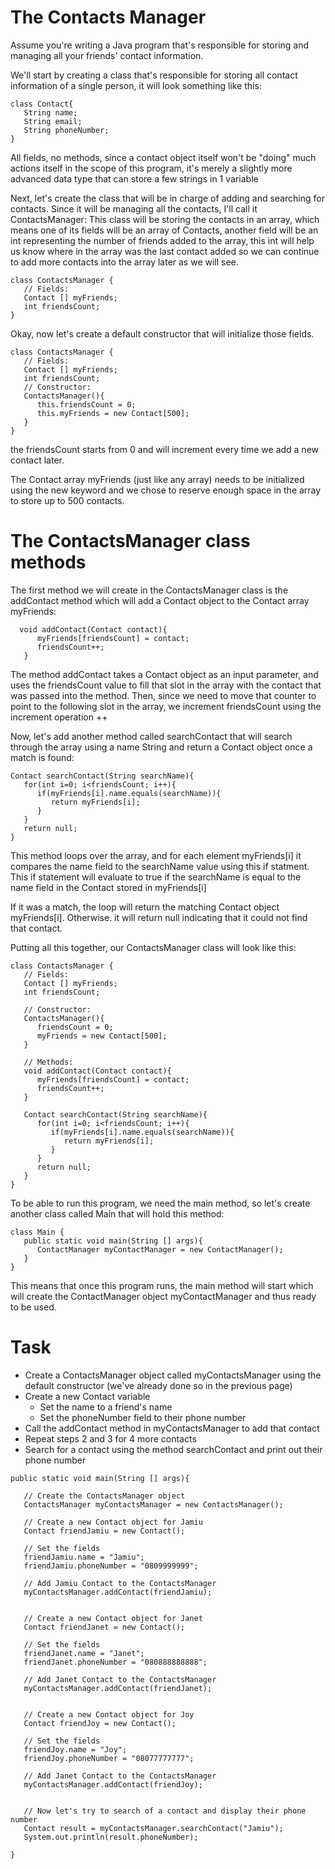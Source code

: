 # The Contacts Manager
Assume you're writing a Java program that's responsible for storing and managing all your friends' contact information.

We'll start by creating a class that's responsible for storing all contact information of a single person, it will look something like this:

```
class Contact{
   String name;
   String email;
   String phoneNumber;
}
```

All fields, no methods, since a contact object itself won't be "doing" much actions itself in the scope of this program, it's merely a slightly 
more advanced data type that can store a few strings in 1 variable

Next, let's create the class that will be in charge of adding and searching for contacts. Since it will be managing all the contacts, I'll call it ContactsManager:
This class will be storing the contacts in an array, which means one of its fields will be an array of Contacts, another field will be an int representing the number 
of friends added to the array, this int will help us know where in the array was the last contact added so we can continue to add more contacts into the array later 
as we will see.

```
class ContactsManager {
   // Fields:
   Contact [] myFriends;
   int friendsCount;
}
```

Okay, now let's create a default constructor that will initialize those fields.

```
class ContactsManager {
   // Fields:
   Contact [] myFriends;
   int friendsCount;
   // Constructor:
   ContactsManager(){
      this.friendsCount = 0;
      this.myFriends = new Contact[500];
   }
}
```
the friendsCount starts from 0 and will increment every time we add a new contact later.

The Contact array myFriends (just like any array) needs to be initialized using the new keyword and we chose to reserve enough space in the array to store up 
to 500 contacts.

# The ContactsManager class methods
The first method we will create in the ContactsManager class is the addContact method which will add a Contact object to the Contact array myFriends:

```
  void addContact(Contact contact){
      myFriends[friendsCount] = contact;
      friendsCount++;
   }
  ```
  
The method addContact takes a Contact object as an input parameter, and uses the friendsCount value to fill that slot in the array with the contact that was passed into the method.
Then, since we need to move that counter to point to the following slot in the array, we increment friendsCount using the increment operation ++

Now, let's add another method called searchContact that will search through the array using a name String and return a Contact object once a match is found:
```
Contact searchContact(String searchName){
   for(int i=0; i<friendsCount; i++){
      if(myFriends[i].name.equals(searchName)){
         return myFriends[i];
      }
   }
   return null;
}
```

This method loops over the array, and for each element myFriends[i] it compares the name field to the searchName value using this if statment.
This if statement will evaluate to true if the searchName is equal to the name field in the Contact stored in myFriends[i]

If it was a match, the loop will return the matching Contact object myFriends[i]. Otherwise. it will return null indicating that it could not find that contact.

Putting all this together, our ContactsManager class will look like this:

```
class ContactsManager {
   // Fields:
   Contact [] myFriends;
   int friendsCount;

   // Constructor:
   ContactsManager(){
      friendsCount = 0;
      myFriends = new Contact[500];
   }

   // Methods:
   void addContact(Contact contact){
      myFriends[friendsCount] = contact;
      friendsCount++;
   }

   Contact searchContact(String searchName){
      for(int i=0; i<friendsCount; i++){
         if(myFriends[i].name.equals(searchName)){
            return myFriends[i];
         }
      }
      return null;
   }
}
```

To be able to run this program, we need the main method, so let's create another class called Main that will hold this method:
```
class Main {
   public static void main(String [] args){
      ContactManager myContactManager = new ContactManager();
   }
}
```

This means that once this program runs, the main method will start which will create the ContactManager object myContactManager and thus ready to be used.


# Task
* Create a ContactsManager object called myContactsManager using the default constructor (we've already done so in the previous page)
* Create a new Contact variable
   * Set the name to a friend's name
   * Set the phoneNumber field to their phone number
* Call the addContact method in myContactsManager to add that contact
* Repeat steps 2 and 3 for 4 more contacts
* Search for a contact using the method searchContact and print out their phone number

```
public static void main(String [] args){

   // Create the ContactsManager object
   ContactsManager myContactsManager = new ContactsManager();
   
   // Create a new Contact object for Jamiu
   Contact friendJamiu = new Contact();
   
   // Set the fields
   friendJamiu.name = "Jamiu";
   friendJamiu.phoneNumber = "0809999999";
   
   // Add Jamiu Contact to the ContactsManager
   myContactsManager.addContact(friendJamiu);
   
   
   // Create a new Contact object for Janet
   Contact friendJanet = new Contact();
   
   // Set the fields
   friendJanet.name = "Janet";
   friendJanet.phoneNumber = "080888888888";
   
   // Add Janet Contact to the ContactsManager
   myContactsManager.addContact(friendJanet);
   
   
   // Create a new Contact object for Joy
   Contact friendJoy = new Contact();
   
   // Set the fields
   friendJoy.name = "Joy";
   friendJoy.phoneNumber = "08077777777";
   
   // Add Janet Contact to the ContactsManager
   myContactsManager.addContact(friendJoy);
   

   // Now let's try to search of a contact and display their phone number
   Contact result = myContactsManager.searchContact("Jamiu");
   System.out.println(result.phoneNumber);

}
```

